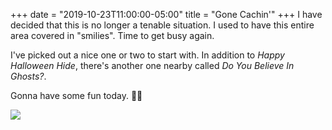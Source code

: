 +++
date = "2019-10-23T11:00:00-05:00"
title = "Gone Cachin'"
+++
I have decided that this is no longer a tenable situation. I used to have this entire area covered in "smilies". Time to get busy again.

I've picked out a nice one or two to start with. In addition to _Happy Halloween Hide_, there's another one nearby called _Do You Believe In Ghosts?_. 

Gonna have some fun today. 🍁🎃

![](https://imagedelivery.net/zJmFZzaNuqC_Q5Caqyu8nQ/tobyblog_images_remote_cloudinary_20a736dd_geocaching_lake_carolyn.jpg/fit=scale-down,w=780,sharpen=1,f=auto,q=0.9,slow-connection-quality=0.3)